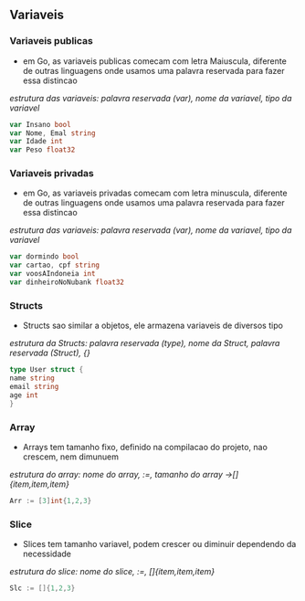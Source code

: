 ## Variaveis

### Variaveis publicas

- em Go, as variaveis publicas comecam com letra Maiuscula, diferente de outras linguagens onde usamos uma palavra reservada para fazer essa distincao

_estrutura das variaveis: palavra reservada (var), nome da variavel, tipo da variavel_

```go
var Insano bool
var Nome, Emal string
var Idade int
var Peso float32
```

### Variaveis privadas

- em Go, as variaveis privadas comecam com letra minuscula, diferente de outras linguagens onde usamos uma palavra reservada para fazer essa distincao

_estrutura das variaveis: palavra reservada (var), nome da variavel, tipo da variavel_

```go
var dormindo bool
var cartao, cpf string
var voosAIndoneia int
var dinheiroNoNubank float32
```

### Structs

- Structs sao similar a objetos, ele armazena variaveis de diversos tipo

_estrutura da Structs: palavra reservada (type), nome da Struct, palavra reservada (Struct), {}_

```go
type User struct {
name string
email string
age int
}
```

### Array

- Arrays tem tamanho fixo, definido na compilacao do projeto, nao crescem, nem dimunuem

_estrutura do array: nome do array, :=, tamanho do array ->[]{item,item,item}_

```go
Arr := [3]int{1,2,3}
```

### Slice

- Slices tem tamanho variavel, podem crescer ou diminuir dependendo da necessidade

_estrutura do slice: nome do slice, :=, []{item,item,item}_

```go
Slc := []{1,2,3}
```
```
